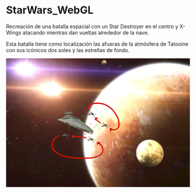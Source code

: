 # StarWars_WebGL

Recreación de una batalla espacial con un Star Destroyer en el centro y X-Wings atacando mientras dan vueltas alrededor de la nave.

Esta batalla tiene como localización las afueras de la atmósfera de Tatooine con sus icónicos dos soles y las estrellas de fondo.

![Escena del proyecto](escena.png)
